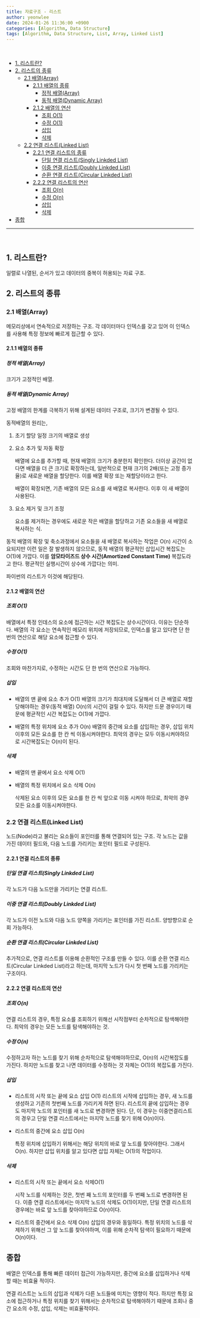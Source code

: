 ```yaml
---
title: 자료구조 - 리스트
author: yeonwlee
date: 2024-01-26 11:36:00 +0900
categories: [Algorithm, Data Structure]
tags: [Algorithm, Data Structure, List, Array, Linked List]
---
```


<br>

- [1. 리스트란?](#1-리스트란)
- [2. 리스트의 종류](#2-리스트의-종류)
  - [2.1 배열(Array)](#21-배열array)
    - [2.1.1 배열의 종류](#211-배열의-종류)
      - [정적 배열(Array)](#정적-배열array)
      - [동적 배열(Dynamic Array)](#동적-배열dynamic-array)
    - [2.1.2 배열의 연산](#212-배열의-연산)
      - [조회 O(1)](#조회-o1)
      - [수정 O(1)](#수정-o1)
      - [삽입](#삽입)
      - [삭제](#삭제)
  - [2.2 연결 리스트(Linked List)](#22-연결-리스트linked-list)
    - [2.2.1 연결 리스트의 종류](#221-연결-리스트의-종류)
      - [단일 연결 리스트(Singly Linkded List)](#단일-연결-리스트singly-linkded-list)
      - [이중 연결 리스트(Doubly Linkded List)](#이중-연결-리스트doubly-linkded-list)
      - [순환 연결 리스트(Circular Linkded List)](#순환-연결-리스트circular-linkded-list)
    - [2.2.2 연결 리스트의 연산](#222-연결-리스트의-연산)
      - [조회 O(n)](#조회-on)
      - [수정 O(n)](#수정-on)
      - [삽입](#삽입-1)
      - [삭제](#삭제-1)
- [종합](#종합)

---

<br>

## 1. 리스트란?

일렬로 나열된, 순서가 있고 데이터의 중복이 허용되는 자료 구조.

## 2. 리스트의 종류

### 2.1 배열(Array)

메모리상에서 연속적으로 저장하는 구조. 각 데이터마다 인덱스를 갖고 있어 이 인덱스를 사용해 특정 정보에 빠르게 접근할 수 있다.

#### 2.1.1 배열의 종류

##### 정적 배열(Array)

크기가 고정적인 배열.

##### 동적 배열(Dynamic Array)

고정 배열의 한계를 극복하기 위해 설계된 데이터 구조로, 크기가 변경될 수 있다.

동적배열의 원리는,

1. 초기 할당
   일정 크기의 배열로 생성

2. 요소 추가 및 자동 확장

   배열에 요소를 추가할 때, 현재 배열의 크기가 충분한지 확인한다. 더이상 공간이 없다면 배열을 더 큰 크기로 확장하는데, 일반적으로 현재 크기의 2배(또는 고정 증가율)로 새로운 배열을 할당한다. 이를 배열 확장 또는 재할당이라고 한다.

   배열이 확장되면, 기존 배열의 모든 요소를 새 배열로 복사한다. 이후 이 새 배열이 사용된다.

3. 요소 제거 및 크기 조정

   요소를 제거하는 경우에도 새로운 작은 배열을 할당하고 기존 요소들을 새 배열로 복사하는 식.

동적 배열의 확장 및 축소과정에서 요소들을 새 배열로 복사하는 작업은 O(n) 시간이 소요되지만 이런 일은 잘 발생하지 않으므로, 동적 배열의 평균적인 삽입시간 복잡도는 O(1)에 가깝다. 이를 **암모타이즈드 상수 시간(Amortized Constant Time)** 복잡도라고 한다. 평균적인 실행시간이 상수에 가깝다는 의미.

파이썬의 리스트가 이것에 해당된다.

#### 2.1.2 배열의 연산

##### 조회 O(1)

배열에서 특정 인데스의 요소에 접근하는 시간 복잡도는 상수시간이다. 이유는 단순하다. 배열의 각 요소는 연속적인 메모리 위치에 저장되므로, 인덱스를 알고 있다면 단 한 번의 연산으로 해당 요소에 접근할 수 있다.

##### 수정 O(1)

조회와 마찬가지로, 수정하는 시간도 단 한 번의 연산으로 가능하다.

##### 삽입

- 배열의 맨 끝에 요소 추가 O(1)
  배열의 크기가 최대치에 도달해서 더 큰 배열로 재할당해야하는 경우(동적 배열) O(n)의 시간이 걸릴 수 있다. 하지만 드문 경우이기 때문에 평균적인 시간 복잡도는 O(1)에 가깝다.

- 배열의 특정 위치에 요소 추가 O(n)
  배열의 중간에 요소를 삽입하는 경우, 삽입 위치 이후의 모든 요소를 한 칸 씩 이동시켜야한다. 최악의 경우는 모두 이동시켜야하므로 시간복잡도는 O(n)이 된다.

##### 삭제

- 배열의 맨 끝에서 요소 삭제 O(1)
- 배열의 특정 위치에서 요소 삭제 O(n)

  삭제된 요소 이후의 모든 요소를 한 칸 씩 앞으로 이동 시켜야 하므로, 최악의 경우 모든 요소를 이동시켜야한다.

### 2.2 연결 리스트(Linked List)

노드(Node)라고 불리는 요소들이 포인터를 통해 연결되어 있는 구조. 각 노드는 값을 가진 데이터 필드와, 다음 노드를 가리키는 포인터 필드로 구성된다.

#### 2.2.1 연결 리스트의 종류

##### 단일 연결 리스트(Singly Linkded List)

각 노드가 다음 노드만을 가리키는 연결 리스트.

##### 이중 연결 리스트(Doubly Linkded List)

각 노드가 이전 노드와 다음 노드 양쪽을 가리키는 포인터를 가진 리스트. 양방향으로 순회 가능하다.

##### 순환 연결 리스트(Circular Linkded List)

추가적으로,
연결 리스트를 이용해 순환적인 구조를 만들 수 있다. 이를 순환 연결 리스트(Circular Linkded List)라고 하는데, 마지막 노드가 다시 첫 번째 노드를 가리키는 구조이다.

#### 2.2.2 연결 리스트의 연산

##### 조회 O(n)

연결 리스트의 경우, 특정 요소를 조회하기 위해선 시작점부터 순차적으로 탐색해야한다. 최악의 경우는 모든 노드를 탐색해야하는 것.

##### 수정 O(n)

수정하고자 하는 노드를 찾기 위해 순차적으로 탐색해야하므로, O(n)의 시간복잡도를 가진다. 하지만 노드를 찾고 나면 데이터를 수정하는 것 자체는 O(1)의 복잡도를 가진다.

##### 삽입

- 리스트의 시작 또는 끝에 요소 삽입 O(1)
  리스트의 시작에 삽입하는 경우, 새 노드를 생성하고 기존의 첫번째 노드를 가리키게 하면 된다. 리스트의 끝에 삽입하는 경우도 마지막 노드의 포인터를 새 노드로 변경하면 된다.
  단, 이 경우는 이중연결리스트의 경우고 단일 연결 리스트에서는 마지막 노드를 찾기 위해 O(n)이다.

- 리스트의 중간에 요소 삽입 O(n)

  특정 위치에 삽입하기 위해서는 해당 위치의 바로 앞 노드를 찾아야한다. 그래서 O(n). 하지만 삽입 위치를 알고 있다면 삽입 자체는 O(1)의 작업이다.

##### 삭제

- 리스트의 시작 또는 끝에서 요소 삭제O(1)

  시작 노드를 삭제하는 것은, 첫번 째 노드의 포인터를 두 번째 노드로 변경하면 된다. 이중 연결 리스트에서는 마지막 노드의 삭제도 O(1)이지만, 단일 연결 리스트의 경우에는 바로 앞 노드를 찾아야하므로 O(n)이다.

- 리스트의 중간에서 요소 삭제 O(n)
  삽입의 경우와 동일하다. 특정 위치의 노드를 삭제하기 위해선 그 앞 노드를 찾아야하며, 이를 위해 순차적 탐색이 필요하기 때문에 O(n)이다.

## 종합

배열은 인덱스를 통해 빠른 데이터 접근이 가능하지만, 중간에 요소를 삽입하거나 삭제할 때는 비효율 적이다.

연결 리스트는 노드의 삽입과 삭제가 다른 노드들에 미치는 영향이 적다. 하지만 특정 요소에 접근하거나 특정 위치를 찾기 위해서는 순차적으로 탐색해야하기 때문에 조회나 중간 요소의 수정, 삽입, 삭제는 비효율적이다.
